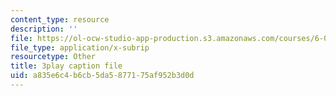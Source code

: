 ```yaml
---
content_type: resource
description: ''
file: https://ol-ocw-studio-app-production.s3.amazonaws.com/courses/6-042j-mathematics-for-computer-science-spring-2015/a835e6c4b6cb5da5877175af952b3d0d_EegG5TPL29c.vtt
file_type: application/x-subrip
resourcetype: Other
title: 3play caption file
uid: a835e6c4-b6cb-5da5-8771-75af952b3d0d
---
```

